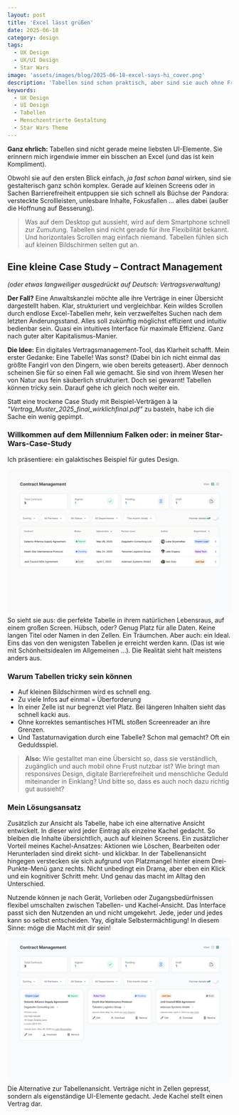 ```yaml
---
layout: post
title: 'Excel lässt grüßen'
date: 2025-06-18
category: design
tags:
  - UX Design
  - UX/UI Design
  - Star Wars
image: 'assets/images/blog/2025-06-18-excel-says-hi_cover.png'
description: 'Tabellen sind schon praktisch, aber sind sie auch ohne Frust nutzbar?'
keywords:
  - UX Design
  - UI Design
  - Tabellen
  - Menschzentrierte Gestaltung
  - Star Wars Theme
---
```


**Ganz ehrlich:** Tabellen sind nicht gerade meine liebsten UI-Elemente. Sie erinnern mich irgendwie immer ein bisschen an Excel (und das ist kein Kompliment).

Obwohl sie auf den ersten Blick einfach, _ja fast schon banal_ wirken, sind sie gestalterisch ganz schön komplex. Gerade auf kleinen Screens oder in Sachen Barrierefreiheit entpuppen sie sich schnell als Büchse der Pandora: versteckte Scrollleisten, unlesbare Inhalte, Fokusfallen&nbsp;… alles dabei (außer die Hoffnung auf Besserung).

> Was auf dem Desktop gut aussieht, wird auf dem Smartphone schnell zur Zumutung. Tabellen sind nicht gerade für ihre Flexibilität bekannt. Und horizontales Scrollen mag einfach niemand. Tabellen fühlen sich auf kleinen Bildschirmen selten gut an.

## Eine kleine Case Study – Contract Management

_(oder etwas langweiliger ausgedrückt auf Deutsch: Vertragsverwaltung)_

**Der Fall?** Eine Anwaltskanzlei möchte alle ihre Verträge in einer Übersicht dargestellt haben. Klar, strukturiert und vergleichbar. Kein wildes Scrollen durch endlose Excel-Tabellen mehr, kein verzweifeltes Suchen nach dem letzten Änderungsstand. Alles soll zukünftig möglichst effizient und intuitiv bedienbar sein. Quasi ein intuitives Interface für maximale Effizienz. Ganz nach guter alter Kapitalismus-Manier.

**Die Idee:** Ein digitales Vertragsmanagement-Tool, das Klarheit schafft. Mein erster Gedanke: Eine Tabelle! Was sonst? (Dabei bin ich nicht einmal das größte Fangirl von den Dingern, wie oben bereits geteasert). Aber dennoch scheinen Sie für so einen Fall wie gemacht. Sie sind von ihrem Wesen her von Natur aus fein säuberlich strukturiert. Doch sei gewarnt! Tabellen können tricky sein. Darauf gehe ich gleich noch weiter ein.

Statt eine trockene Case Study mit Beispiel-Verträgen à la _"Vertrag_Muster_2025_final_wirklichfinal.pdf"_ zu basteln, habe ich die Sache ein wenig gepimpt.

### Willkommen auf dem Millennium Falken oder: in meiner Star-Wars-Case-Study

Ich präsentiere: ein galaktisches Beispiel für gutes Design.

<div class="img-with-figcaption">
  <img src="/assets/images/blog/casestudy/Contract-Management-table-1.png" alt="Screendesign der Benutzeroberfläche in Tabellenansicht">
  <figcaption>So sieht sie aus: die perfekte Tabelle in ihrem natürlichen Lebensraus, auf einem großen Screen. Hübsch, oder? Genug Platz für alle Daten. Keine langen Titel oder Namen in den Zellen. Ein Träumchen. Aber auch: ein Ideal. Eins das von den wenigsten Tabellen je erreicht werden kann. (Das ist wie mit Schönheitsidealen im Allgemeinen …). Die Realität sieht halt meistens anders aus. </figcaption>
</div>

### Warum Tabellen tricky sein können

- Auf kleinen Bildschirmen wird es schnell eng.
- Zu viele Infos auf einmal = Überforderung
- In einer Zelle ist nur begrenzt viel Platz. Bei längeren Inhalten sieht das schnell kacki aus.
- Ohne korrektes semantisches HTML stoßen Screenreader an ihre Grenzen.
- Und Tastaturnavigation durch eine Tabelle? Schon mal gemacht? Oft ein Geduldsspiel.

> **Also:** Wie gestalltet man eine Übersicht so, dass sie verständlich, zugänglich und auch mobil ohne Frust nutzbar ist? Wie bringt man responsives Design, digitale Barrierefreiheit und menschliche Geduld miteinander in Einklang? Und bitte so, dass es auch noch dazu richtig gut aussieht?

### Mein Lösungsansatz

Zusätzlich zur Ansicht als Tabelle, habe ich eine alternative Ansicht entwickelt. In dieser wird jeder Eintrag als einzelne Kachel gedacht. So bleiben die Inhalte übersichtlich, auch auf kleinen Screens. Ein zusätzlicher Vorteil meines Kachel-Ansatzes: Aktionen wie Löschen, Bearbeiten oder Herunterladen sind direkt sicht- und klickbar. In der Tabellenansicht hingegen verstecken sie sich aufgrund von Platzmangel hinter einem Drei-Punkte-Menü ganz rechts. Nicht unbedingt ein Drama, aber eben ein Klick und ein kognitiver Schritt mehr. Und genau das macht im Alltag den Unterschied.

Nutzende können je nach Gerät, Vorlieben oder Zugangsbedürfnissen flexibel umschalten zwischen Tabellen- und Kachel-Ansicht. Das Interface passt sich den Nutzenden an und nicht umgekehrt. Jede, jeder und jedes kann so selbst entscheiden. Yay, digitale Selbstermächtigung! In diesem Sinne: möge die Macht mit dir sein!

<div class="img-with-figcaption">
  <img src="/assets/images/blog/casestudy/Contract-Management-cards.png" alt="Screendesign der Benutzeroberfläche in Kachel-Ansicht">
  <figcaption>Die Alternative zur Tabellenansicht. Verträge nicht in Zellen gepresst, sondern als eigenständige UI-Elemente gedacht. Jede Kachel stellt einen Vertrag dar.</figcaption>
</div>
